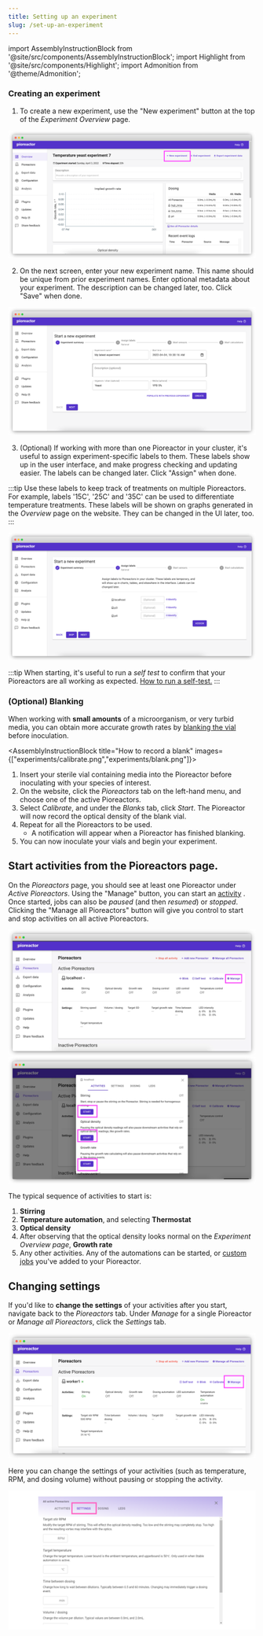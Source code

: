 ```yaml
---
title: Setting up an experiment
slug: /set-up-an-experiment
---
```


import AssemblyInstructionBlock from '@site/src/components/AssemblyInstructionBlock';
import Highlight from '@site/src/components/Highlight';
import Admonition from '@theme/Admonition';

### Creating an experiment

1. To create a new experiment, use the "New experiment" button at the top of the _Experiment Overview_ page.

![](/img/user-guide/start_new_experiment.png)

2. On the next screen, enter your new experiment name. This name should be unique from prior experiment names. Enter optional metadata about your experiment. The description can be changed later, too. Click "Save" when done.

![](/img/user-guide/create_new_experiment_page.png)

3. (Optional) If working with more than one Pioreactor in your cluster, it's useful to assign experiment-specific labels to them. These labels show up in the user interface, and make progress checking and updating easier. The labels can be changed later. Click "Assign" when done.

:::tip
Use these labels to keep track of treatments on multiple Pioreactors. For example, labels '15C', '25C' and '35C' can be used to differentiate temperature treatments. These labels will be shown on graphs generated in the _Overview_ page on the website. They can be changed in the UI later, too.
::: 

![](/img/user-guide/assign_labels_bulk.png)

:::tip
When starting, it's useful to run a _self test_ to confirm that your Pioreactors are all working as expected. [How to run a self-test.](/user-guide/running-self-test)
:::

### (Optional) Blanking

When working with **small amounts** of a microorganism, or very turbid media, you can obtain more accurate growth rates by [blanking the vial](/user-guide/od-normal-growth-rate#blanking) before inoculation.

<AssemblyInstructionBlock title="How to record a blank" images={["experiments/calibrate.png","experiments/blank.png"]}>

1. Insert your sterile vial containing media into the Pioreactor before inoculating with your species of interest.
2. On the website, click the _Pioreactors_ tab on the left-hand menu, and choose one of the active Pioreactors.
3. Select _Calibrate_, and under the _Blanks_ tab, click _Start_. The Pioreactor will now record the optical density of the blank vial.
4. Repeat for all the Pioreactors to be used. 
	*	A notification will appear when a Pioreactor has finished blanking. 
6. You can now inoculate your vials and begin your experiment.

</AssemblyInstructionBlock>

## Start activities from the Pioreactors page.

On the _Pioreactors_ page, you should see at least one Pioreactor under _Active Pioreactors_. Using the "Manage" button, you can start an [activity](/user-guide/activities) . Once started, jobs can also be _paused_ (and then _resumed_) or _stopped_. Clicking the "Manage all Pioreactors" button will give you control to start and stop activities on all active Pioreactors.


![](/img/user-guide/pioreactor_page_manage.png)
![](/img/user-guide/pioreactor_page_activities.png)


The typical sequence of activities to start is:

1. **Stirring**
2. **Temperature automation**, and selecting **Thermostat**
3. **Optical density**
4. After observing that the optical density looks normal on the _Experiment Overview page_, **Growth rate**
5. Any other activities. Any of the automations can be started, or [custom jobs](/user-guide/using-community-plugins) you've added to your Pioreactor.


## Changing settings

If you'd like to **change the settings** of your activities after you start, navigate back to the _Pioreactors_ tab. Under _Manage_ for a single Pioreactor or _Manage all Pioreactors_, click the _Settings_ tab.

![](/img/user-guide/manage_ui.png)

Here you can change the settings of your activities (such as temperature, RPM, and dosing volume) without pausing or stopping the activity.

![](/img/user-guide/settings.png)

